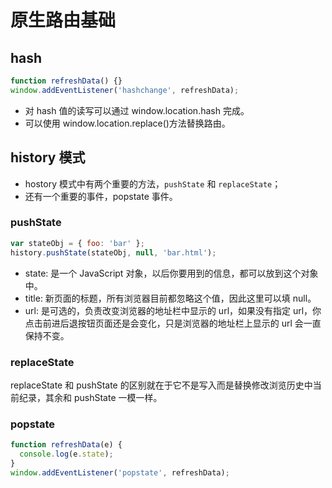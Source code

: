 # 原生路由基础

## hash

```js
function refreshData() {}
window.addEventListener('hashchange', refreshData);
```

- 对 hash 值的读写可以通过 window.location.hash 完成。
- 可以使用 window.location.replace()方法替换路由。

## history 模式

- hostory 模式中有两个重要的方法，`pushState` 和 `replaceState`；
- 还有一个重要的事件，popstate 事件。

### pushState

```js
var stateObj = { foo: 'bar' };
history.pushState(stateObj, null, 'bar.html');
```

- state: 是一个 JavaScript 对象，以后你要用到的信息，都可以放到这个对象中。
- title: 新页面的标题，所有浏览器目前都忽略这个值，因此这里可以填 null。
- url: 是可选的，负责改变浏览器的地址栏中显示的 url，如果没有指定 url，你点击前进后退按钮页面还是会变化，只是浏览器的地址栏上显示的 url 会一直保持不变。

### replaceState

replaceState 和 pushState 的区别就在于它不是写入而是替换修改浏览历史中当前纪录，其余和 pushState 一模一样。

### popstate

```js
function refreshData(e) {
  console.log(e.state);
}
window.addEventListener('popstate', refreshData);
```
